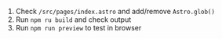1. Check `/src/pages/index.astro` and add/remove `Astro.glob()`
2. Run `npm ru build` and check output
3. Run `npm run preview` to test in browser